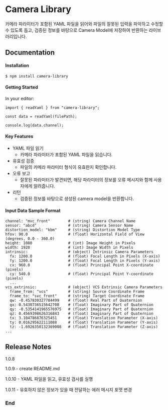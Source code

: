 # Camera Library

카메라 파라미터가 포함된 YAML 파일을 읽어와
파일의 잘못된 입력을 파악하고 수정할 수 있도록 돕고,
검증된 정보를 바탕으로 Camera Model에 저장하여 반환하는 라이브러리입니다.

## Documentation

#### Installation

`$ npm install camera-library`

#### Getting Started

In your editor:

```
import { readYaml } from "camera-library";

const data = readYaml(filePath);

console.log(data.channel);
```

#### Key Features

- YAML 파일 읽기
  - 카메라 파라미터가 포함된 YAML 파일을 읽습니다.
- 유효성 검증
  - 파일의 카메라 파라미터 형식이 유효한지 확인합니다.
- 오류 보고
  - 잘못된 파라미터가 발견되면, 해당 파라미터의 정보를 오류 메시지와 함께 사용자에게 알려줍니다.
- 리턴
  - 검증된 정보를 바탕으로 생성된 camera model을 반환합니다.

#### Input Data Sample Format

```
channel: "mvc_front"        # (string) Camera Channel Name
sensor: "abcd"              # (string) Camera Sensor Name
distortion_model: "kbm"     # (string) Distortion Model Type
hfov: 90.0                  # (float) Horizontal Field of View (degrees, 0.0 - 360.0)
height: 1080                # (int) Image Height in Pixels
width: 1920                 # (int) Image Width in Pixels
intrinsic:                  # (object) Intrinsic Camera Parameters
  fx: 1200.0                # (float) Focal Length in Pixels (X-axis)
  fy: 1200.0                # (float) Focal Length in Pixels (Y-axis)
  cx: 960.0                 # (float) Principal Point X-coordinate (pixels)
  cy: 540.0                 # (float) Principal Point Y-coordinate (pixels)
  ...
vcs_extrinsic:              # (object) VCS Extrinsic Camera Parameters
  frame_from: "vcs"         # (string) Source Coordinate Frame
  frame_to: "svc_front"     # (string) Target Coordinate Frame
  qw: -0.457830327784499    # (float) Real Part of Quaternion
  qx: 0.5430736515642708    # (float) Imaginary Part of Quaternion
  qy: -0.5354141965576975   # (float) Imaginary Part of Quaternion
  qz: 0.4569398626316843    # (float) Imaginary Part of Quaternion
  tx: 3.104786876325451     # (float) Translation Parameter (X-axis)
  ty: 0.016295622111088     # (float) Translation Parameter (Y-axis)
  tz: -1.6926350132369008   # (float) Translation Parameter (Z-axis)
...
```

## Release Notes

1.0.8

1.0.9 - create README.md

1.0.10 - YAML 파일을 읽고, 유효성 검사를 실행

1.0.11 - 유효하지 않은 정보가 있을 때 전달하는 에러 메시지 포맷 변경

### End
